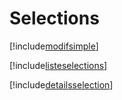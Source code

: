 # Selections

[!include[modifsimple](selections.modifsimple.autogen.md)]

[!include[listeselections](selections.listeselections.autogen.md)]

[!include[detailsselection](selections.detailsselection.autogen.md)]


























































